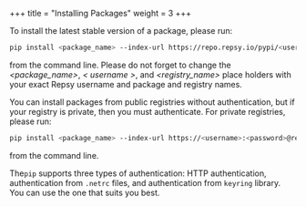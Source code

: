 +++
title = "Installing Packages"
weight = 3
+++

To install the latest stable version of a package, please run:

````bash
pip install <package_name> --index-url https://repo.repsy.io/pypi/<username>/<registry_name>/simple
````
from the command line. Please do not forget to change the *<package_name>*, *< username >*, and *<registry_name>* place holders with your exact Repsy username and package and registry names.

You can install packages from public registries without authentication, but if your registry is private, then you must authenticate. For private registries, please run:

````bash
pip install <package_name> --index-url https://<username>:<password>@repo.repsy.io/pypi/<username>/<registry_name>/simple
````

from the command line.

The`pip` supports three types of authentication: HTTP authentication, authentication from `.netrc` files, and authentication from `keyring` library. You can use the one that suits you best.


